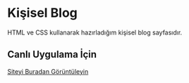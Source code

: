 # Kişisel Blog

HTML ve CSS kullanarak hazırladığım kişisel blog sayfasıdır.

## Canlı Uygulama İçin

[Siteyi Buradan Görüntüleyin](https://mehtap-korkmaz-personal-blog.vercel.app/)


